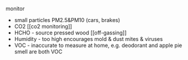 monitor 
- small particles PM2.5&PM10 (cars, brakes)
- CO2 [[co2 monitoring]]
- HCHO - source pressed wood [[off-gassing]]
- Humidity - too high encourages mold & dust mites & viruses
- VOC - inaccurate to measure at home, e.g. deodorant and apple pie smell are both VOC